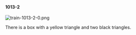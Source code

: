 #### 1013-2
![train-1013-2-0.png](https://github.com/lil-lab/nlvr/raw/master/nlvr/train/images/44/train-1013-2-0.png "train-1013-2-0.png")

There is a box with a yellow triangle and two black triangles.